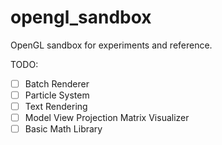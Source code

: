 # opengl_sandbox

OpenGL sandbox for experiments and reference.

TODO:
- [ ] Batch Renderer
- [ ] Particle System
- [ ] Text Rendering
- [ ] Model View Projection Matrix Visualizer 
- [ ] Basic Math Library 
